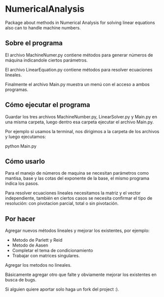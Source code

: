 NumericalAnalysis
=================

Package about methods in Numerical Analysis for solving linear equations also can to handle machine numbers.

Sobre el programa
-----------------

El archivo MachineNumer.py contiene métodos para generar números de máquina indicandole ciertos parámetros.

El archivo LinearEquation.py contiene métodos para resolver ecuaciones lineales.

Finalmente el archivo Main.py muestra un menú con el acceso a ambos programas.

Cómo ejecutar el programa
------------------------

Guardar los tres archivos MachineNumber.py, LinearSolver.py y Main.py en una misma carpeta, luego 
dentro esa carpeta ejecutar el archivo Main.py.

Por ejemplo si usamos la terminal, nos dirigimos a la carpeta de los archivos y luego ejecutamos:

python Main.py

Cómo usarlo
-------------

Para el manejo de números de maquina se necesitan parámetros como mantisa, base y las cotas del exponente 
de la base, el mismo programa indica los pasos.

Para resolver ecuaciones lineales necesitamos la matriz y el vector independiente, también en ciertos 
casos se necesita confirmar el tipo de resolución: con pivotacion parcial, total o sin pivotación.

Por hacer
---------

Agregar nuevos métodos lineales y mejorar los existentes, por ejemplo:

- Metodo de Parlett y Reid
- Metodo de Aasen
- Completar el tema de condicionamiento
- Trabajar con matrices singulares.

Agregar los metodos no lineales.

Básicamente agregar otro que falte y obviamente mejorar los existentes en busca de bugs.

Si alguien quiere aportar solo haga un fork del project :).

